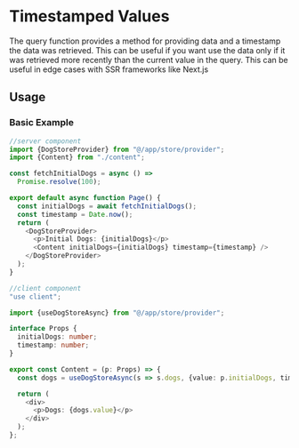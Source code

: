 # Timestamped Values

The query function provides a method for providing data and a timestamp the data was retrieved. This can be useful if you want use the data only if it was retrieved more recently than the current value in the query. This can be useful in edge cases with SSR frameworks like Next.js

## Usage
### Basic Example

```typescript
//server component
import {DogStoreProvider} from "@/app/store/provider";
import {Content} from "./content";

const fetchInitialDogs = async () => 
  Promise.resolve(100);

export default async function Page() {
  const initialDogs = await fetchInitialDogs();
  const timestamp = Date.now();
  return (
    <DogStoreProvider>
      <p>Initial Dogs: {initialDogs}</p>
      <Content initialDogs={initialDogs} timestamp={timestamp} />
    </DogStoreProvider>
  );
}
```
```typescript
//client component
"use client";

import {useDogStoreAsync} from "@/app/store/provider";

interface Props {
  initialDogs: number;
  timestamp: number;
}

export const Content = (p: Props) => {
  const dogs = useDogStoreAsync(s => s.dogs, {value: p.initialDogs, timestamp: p.timestamp}); //Use the value only if it's newer than the current value

  return (
    <div>
      <p>Dogs: {dogs.value}</p>
    </div>
  );
};
```